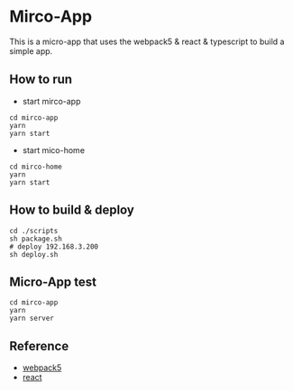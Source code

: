 # Mirco-App

This is a micro-app that uses the webpack5 & react & typescript to build a simple app.

## How to run

* start mirco-app
```shell
cd mirco-app
yarn
yarn start
```

* start mico-home
```shell
cd mirco-home
yarn
yarn start
```

## How to build & deploy
```shell
cd ./scripts
sh package.sh
# deploy 192.168.3.200
sh deploy.sh
```

## Micro-App test
```shell
cd mirco-app
yarn
yarn server
```

## Reference
* [webpack5](https://webpack.js.org/)  
* [react](https://reactjs.org/)  
